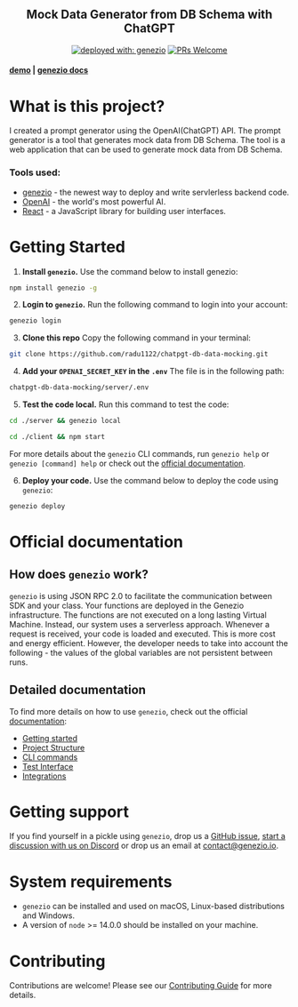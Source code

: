 <div align="center">
<h2>Mock Data Generator from DB Schema with ChatGPT</h2>
</div>

<div align="center">

[![deployed with: genezio](https://img.shields.io/badge/deployed_with-genezio-6742c1.svg?labelColor=62C353&style=flat)](https://github.com/genez-io/genezio)
[![PRs Welcome](https://img.shields.io/badge/PRs-welcome-brightgreen.svg?style=flat&color=62C353)](https://github.com/Genez-io/genezio/blob/master/CONTRIBUTING.md)

</div>

#### [demo](https://coffee-entire-lamprey.app.genez.io/) | [ genezio docs](https://docs.genez.io/genezio-documentation/getting-started)

# What is this project?

I created a prompt generator using the OpenAI(ChatGPT) API. The prompt generator is a tool that generates mock data from DB Schema. The tool is a web application that can be used to generate mock data from DB Schema.

### Tools used:

- [genezio](https://github.com/genez-io/genezio) - the newest way to deploy and write servlerless backend code.
- [OpenAI](https://openai.com/) - the world's most powerful AI.
- [React](https://reactjs.org/) - a JavaScript library for building user interfaces.

# Getting Started

1. **Install `genezio`.** Use the command below to install genezio:

```bash
npm install genezio -g
```

2. **Login to `genezio`.** Run the following command to login into your account:

```bash
genezio login
```

3. **Clone this repo** Copy the following command in your terminal:

```bash
git clone https://github.com/radu1122/chatpgt-db-data-mocking.git
```

4. **Add your `OPENAI_SECRET_KEY` in the `.env`** The file is in the following path:

```bash
chatpgt-db-data-mocking/server/.env
```

5. **Test the code local.** Run this command to test the code:

```bash
cd ./server && genezio local
```

```bash
cd ./client && npm start
```

For more details about the `genezio` CLI commands, run `genezio help` or `genezio [command] help` or check out the [official documentation](https://docs.genez.io).

6. **Deploy your code.** Use the command below to deploy the code using `genezio`:

```bash
genezio deploy
```

# Official documentation

## How does `genezio` work?

`genezio` is using JSON RPC 2.0 to facilitate the communication between SDK and your class. Your functions are deployed in the Genezio infrastructure. The functions are not executed on a long lasting Virtual Machine. Instead, our system uses a serverless approach. Whenever a request is received, your code is loaded and executed. This is more cost and energy efficient. However, the developer needs to take into account the following - the values of the global variables are not persistent between runs.

## Detailed documentation

To find more details on how to use `genezio`, check out the official [documentation](https://genez.io/docs):

- [Getting started](https://docs.genez.io/genezio-documentation/getting-started)
- [Project Structure](https://docs.genez.io/genezio-documentation/project-structure)
- [CLI commands](https://docs.genez.io/genezio-documentation/cli-tool)
- [Test Interface](https://docs.genez.io/genezio-documentation/test-interface)
- [Integrations](https://docs.genez.io/genezio-documentation/integrations)

# Getting support

If you find yourself in a pickle using `genezio`, drop us a [GitHub issue](https://github.com/Genez-io/genezio/issues), [start a discussion with us on Discord](https://discord.gg/uc9H5YKjXv) or drop us an email at [contact@genezio.io](contact@genezio.io).

# System requirements

- `genezio` can be installed and used on macOS, Linux-based distributions and Windows.
- A version of `node` >= 14.0.0 should be installed on your machine.

# Contributing

Contributions are welcome! Please see our [Contributing Guide](CONTRIBUTING.md) for more details.
